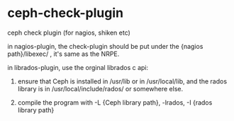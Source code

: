 ceph-check-plugin
=================

ceph check plugin (for nagios, shiken etc)

in nagios-plugin, the check-plugin should be put under the {nagios path}/libexec/ , it's same as the NRPE.

in librados-plugin, use the orginal librados c api:

1. ensure that Ceph is installed in /usr/lib or in /usr/local/lib, and the rados library is in /usr/local/include/rados/ 
   or somewhere else.

2. compile the program with -L {Ceph library path}, -lrados, -I {rados library path} 
